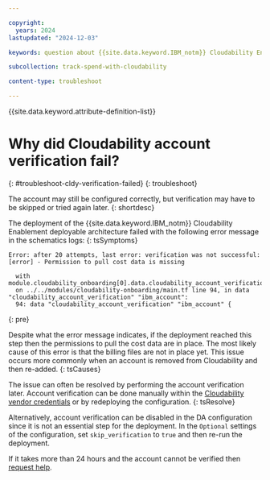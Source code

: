 ```yaml
---

copyright:
  years: 2024
lastupdated: "2024-12-03"

keywords: question about {{site.data.keyword.IBM_notm}} Cloudability Enablement

subcollection: track-spend-with-cloudability

content-type: troubleshoot

---
```


{{site.data.keyword.attribute-definition-list}}

# Why did Cloudability account verification fail?
{: #troubleshoot-cldy-verification-failed}
{: troubleshoot}

The account may still be configured correctly, but verification may have to be skipped or tried again later.
{: shortdesc}

The deployment of the {{site.data.keyword.IBM_notm}} Cloudability Enablement deployable architecture failed with the following error message in the schematics logs:
{: tsSymptoms}

```log
Error: after 20 attempts, last error: verification was not successful: [error] - Permission to pull cost data is missing

  with module.cloudability_onboarding[0].data.cloudability_account_verification.ibm_account[0],
  on ../../modules/cloudability-onboarding/main.tf line 94, in data "cloudability_account_verification" "ibm_account":
  94: data "cloudability_account_verification" "ibm_account" {
```
{: pre}


Despite what the error message indicates, if the deployment reached this step then the permissions to pull the cost data are in place. The most likely cause of this error is that the billing files are not in place yet. This issue occurs more commonly when an account is removed from Cloudability and then re-added.
{: tsCauses}

The issue can often be resolved by performing the account verification later. Account verification can be done manually within the [Cloudability vendor credentials](https://app.apptio.com/cloudability#/credentials/ibm) or by redeploying the configuration.
{: tsResolve}

Alternatively, account verification can be disabled in the DA configuration since it is not an essential step for the deployment. In the `Optional` settings of the configuration, set `skip_verification` to `true` and then re-run the deployment.

If it takes more than 24 hours and the account cannot be verified then [request help](/docs/track-spend-with-cloudability?topic=track-spend-with-cloudability-help-and-support).
